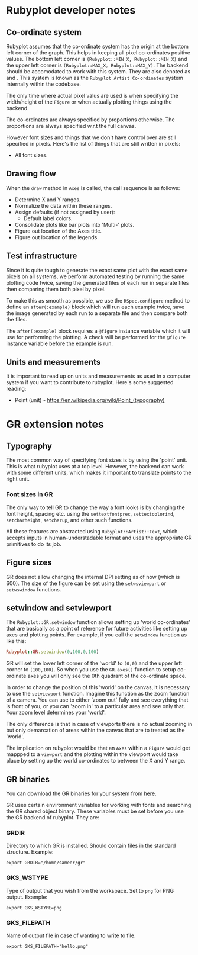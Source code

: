 # Rubyplot developer notes

## Co-ordinate system

Rubyplot assumes that the co-ordinate system has the origin at the bottom left corner
of the graph. This helps in keeping all pixel co-ordinates positive values. The bottom
left corner is `(Rubyplot::MIN_X, Rubyplot::MIN_X)` and the upper left corner is 
`(Rubyplot::MAX_X, Rubyplot::MAX_Y)`. The backend should be accomodated to work with 
this system. They are also denoted as and . This system is known as the 
`Rubyplot Artist Co-ordinates` system internally within the codebase.

The only time where actual pixel valus are used is when specifying the width/height
of the `Figure` or when actually plotting things using the backend.

The co-ordinates are always specified by proportions otherwise. The proportions are
always specified w.r.t the full canvas.

However font sizes and things that we don't have control over are still specified in pixels.
Here's the list of things that are still written in pixels:
+ All font sizes.

## Drawing flow

When the `draw` method in `Axes` is called, the call sequence is as follows:
* Determine X and Y ranges.
* Normalize the data within these ranges.
* Assign defaults (if not assigned by user):
  - Default label colors.
* Consolidate plots like bar plots into 'Multi-' plots.
* Figure out location of the Axes title.
* Figure out location of the legends.

## Test infrastructure

Since it is quite tough to generate the exact same plot with the exact same
pixels on all systems, we perform automated testing by running the same
plotting code twice, saving the generated files of each run in separate files
then comparing them both pixel by pixel.

To make this as smooth as possible, we use the `RSpec.configure` method to define
an `after(:example)` block which will run each example twice, save the image generated
by each run to a separate file and then compare both the files.

The `after(:example)` block requires a `@figure` instance variable which it will use
for performing the plotting. A check will be performed for the `@figure` instance
variable before the example is run.

## Units and measurements

It is important to read up on units and measurements as used in a computer system if you
want to contribute to rubyplot. Here's some suggested reading:
* Point (unit) - https://en.wikipedia.org/wiki/Point_(typography)

# GR extension notes

## Typography

The most common way of specifying font sizes is by using the 'point' unit. This is what rubyplot
uses at a top level. However, the backend can work with some different units, which makes it
important to translate points to the right unit.

### Font sizes in GR

The only way to tell GR to change the way a font looks is by changing the font height,
spacing etc. using the `settextfontprec`, `settextcolorind`, `setcharheight`, `setcharup`,
and other such functions.

All these features are abstracted using `Rubyplot::Artist::Text`, which accepts inputs
in human-understadable format and uses the appropriate GR primitives to do its job.

## Figure sizes

GR does not allow changing the internal DPI setting as of now (which is 600).
The size of the figure can be set using the `setwsviewport` or `setwswindow` functions.

## setwindow and setviewport

The `Rubyplot::GR.setwindow` function allows setting up 'world co-ordinates' that are
basically as a point of reference for future activities like setting up axes and 
plotting points. For example, if you call the `setwindow` function as like this:
``` ruby
Rubyplot::GR.setwindow(0,100,0,100)
```
GR will set the lower left corner of the 'world' to `(0,0)` and the upper left corner
to `(100,100)`. So when you use the `GR.axes()` function to setup co-ordinate axes
you will only see the 0th quadrant of the co-ordinate space.

In order to change the position of this 'world' on the canvas, it is necessary to use
the `setviewport` function. Imagine this function as the zoom function of a camera. You
can use to either 'zoom out' fully and see everything that is front of you, or you can
'zoom in' to a particular area and see only that. Your zoom level determines your 'world'.

The only difference is that in case of viewports there is no actual zooming in but only
demarcation of areas within the canvas that are to treated as the 'world'.

The implication on rubyplot would be that an `Axes` within a `Figure` would get mappped
to a `viewport` and the plotting within the viewport would take place by setting up the
world co-ordinates to between the X and Y range.

## GR binaries

You can download the GR binaries for your system from [here](https://gr-framework.org/c.html#installation).

GR uses certain environment variables for working with fonts and searching the GR shared
object binary. These variables must be set before you use the GR backend of rubyplot. 
They are:

### GRDIR
Directory to which GR is installed. Should contain files in the standard structure. Example:
```
export GRDIR="/home/sameer/gr"
```

### GKS\_WSTYPE
Type of output that you wish from the workspace. Set to `png` for PNG output.
Example:
```
export GKS_WSTYPE=png
```

### GKS\_FILEPATH
Name of output file in case of wanting to write to file.
```
export GKS_FILEPATH="hello.png"
```
